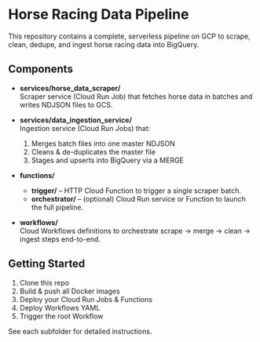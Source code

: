 # Horse Racing Data Pipeline

This repository contains a complete, serverless pipeline on GCP to scrape, clean, dedupe, and ingest horse racing data into BigQuery.

## Components

- **services/horse_data_scraper/**  
  Scraper service (Cloud Run Job) that fetches horse data in batches and writes NDJSON files to GCS.

- **services/data_ingestion_service/**  
  Ingestion service (Cloud Run Jobs) that:
  1. Merges batch files into one master NDJSON  
  2. Cleans & de-duplicates the master file  
  3. Stages and upserts into BigQuery via a MERGE

- **functions/**  
  - **trigger/** – HTTP Cloud Function to trigger a single scraper batch.  
  - **orchestrator/** – (optional) Cloud Run service or Function to launch the full pipeline.

- **workflows/**  
  Cloud Workflows definitions to orchestrate scrape → merge → clean → ingest steps end-to-end.

## Getting Started

1. Clone this repo  
2. Build & push all Docker images  
3. Deploy your Cloud Run Jobs & Functions  
4. Deploy Workflows YAML  
5. Trigger the root Workflow  

See each subfolder for detailed instructions.
